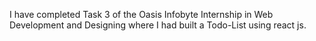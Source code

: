 I have completed Task 3 of the Oasis Infobyte Internship in Web Development and Designing where I had built a Todo-List using react js.
